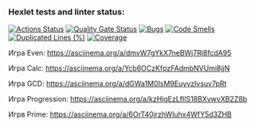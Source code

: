 ### Hexlet tests and linter status:
[![Actions Status](https://github.com/sleepyz7z/java-project-61/actions/workflows/hexlet-check.yml/badge.svg)](https://github.com/sleepyz7z/java-project-61/actions)
[![Quality Gate Status](https://sonarcloud.io/api/project_badges/measure?project=sleepyz7z_java-project-61&metric=alert_status)](https://sonarcloud.io/summary/new_code?id=sleepyz7z_java-project-61)
[![Bugs](https://sonarcloud.io/api/project_badges/measure?project=sleepyz7z_java-project-61&metric=bugs)](https://sonarcloud.io/summary/new_code?id=sleepyz7z_java-project-61)
[![Code Smells](https://sonarcloud.io/api/project_badges/measure?project=sleepyz7z_java-project-61&metric=code_smells)](https://sonarcloud.io/summary/new_code?id=sleepyz7z_java-project-61)
[![Duplicated Lines (%)](https://sonarcloud.io/api/project_badges/measure?project=sleepyz7z_java-project-61&metric=duplicated_lines_density)](https://sonarcloud.io/summary/new_code?id=sleepyz7z_java-project-61)
[![Coverage](https://sonarcloud.io/api/project_badges/measure?project=sleepyz7z_java-project-61&metric=coverage)](https://sonarcloud.io/summary/new_code?id=sleepyz7z_java-project-61)

Игра Even:
https://asciinema.org/a/dmvW7gYkX7neBWj7Rj8fcdA95

Игра Calc:
https://asciinema.org/a/Ycb6OCzKfpzFAdmbNVUmi8jjN

Игра GCD:
https://asciinema.org/a/dGWa1M0IsM9EuyvzIvsuv7pRt

Игра Progression:
https://asciinema.org/a/kzHigEzLfIlS18BXvwvXB2Z8b

Игрв Prime:
https://asciinema.org/a/6OrT40jrzhWluhx4WfY5d3ZHB
